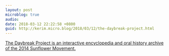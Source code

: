 ```yaml
---
layout: post
microblog: true
audio: 
date: 2018-03-12 22:22:58 +0800
guid: http://kerim.micro.blog/2018/03/12/the-daybreak-project.html
---
```

[The Daybreak Project is an interactive encyclopedia and oral history archive of the 2014 Sunflower Movement.](https://daybreak.newbloommag.net/)
